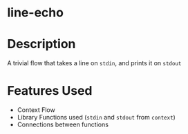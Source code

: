 line-echo
==

Description
===
A trivial flow that takes a line on `stdin`, and prints it on `stdout`

Features Used
===
* Context Flow
* Library Functions used (`stdin` and `stdout` from `context`)
* Connections between functions